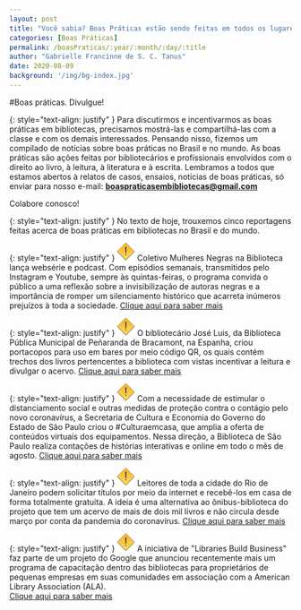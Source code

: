```yaml
---
layout: post
title: "Você sabia? Boas Práticas estão sendo feitas em todos os lugares!"
categories: [Boas Práticas]
permalink: /boasPraticas/:year/:month/:day/:title
author: "Gabrielle Francinne de S. C. Tanus"
date: 2020-08-09
background: '/img/bg-index.jpg'
---
```

#Boas práticas. Divulgue!

{: style="text-align: justify" }
Para discutirmos e incentivarmos as boas práticas em bibliotecas, precisamos mostrá-las e compartilhá-las com a classe e com os demais interessados. Pensando nisso, fizemos um compilado de notícias sobre boas práticas no Brasil e no mundo. As boas práticas são ações feitas por bibliotecários e profissionais envolvidos com o direito ao livro, à leitura, à literatura e à escrita. Lembramos a todos que estamos abertos à relatos de casos, ensaios, notícias de boas práticas, só enviar para nosso e-mail: **boaspraticasembibliotecas@gmail.com**

Colabore conosco!

{: style="text-align: justify" }
No texto de hoje, trouxemos cinco reportagens feitas acerca de boas práticas em bibliotecas no Brasil e do mundo.

{: style="text-align: justify" }
![](/img/warning.png) Coletivo Mulheres Negras na Biblioteca lança websérie e podcast. Com episódios semanais, transmitidos pelo Instagram e Youtube, sempre às quintas-feiras, o programa convida o público a uma reflexão sobre a invisibilização de autoras negras e a importância de romper um silenciamento histórico que acarreta inúmeros prejuízos à toda a sociedade.
[Clique aqui para saber mais](https://odia.ig.com.br/diversao/virando-a-pagina/2020/07/5953310-coletivo-mulheres-negras-na-biblioteca-lanca-webserie-e-podcast.html)

{: style="text-align: justify" }
![](/img/warning.png) O bibliotecário José Luis, da Biblioteca Pública Municipal de Peñaranda de Bracamont, na Espanha, criou portacopos para uso em bares por meio código QR, os quais contém trechos dos livros pertencentes a biblioteca com vistas incentivar a leitura e divulgar o acervo.
[Clique aqui para saber mais](https://www.julianmarquina.es/la-biblioteca-de-penaranda-de-bracamonte-lleva-los-libros-a-los-bares-en-forma-de-posavasos/)

{: style="text-align: justify" }
![](/img/warning.png) Com a necessidade de estimular o distanciamento social e outras medidas de proteção contra o contágio pelo novo coronavírus, a Secretaria de Cultura e Economia do Governo do Estado de São Paulo criou o #Culturaemcasa, que amplia a oferta de conteúdos virtuais dos equipamentos. Nessa direção, a Biblioteca de São Paulo realiza contações de histórias interativas e online em todo o mês de agosto.
[Clique aqui para saber mais](https://www.abcdoabc.com.br/abc/noticia/biblioteca-sao-paulo-realiza-contacoes-historias-interativas-online-104948?fbclid=IwAR08Tkhwu7klJI5VqcY-J-Ymg0dn4r_gR_gP0JYVaPAc-DX9rNdE2XkawCE)

{: style="text-align: justify" }
![](/img/warning.png) Leitores de toda a cidade do Rio de Janeiro podem solicitar títulos por meio da internet e recebê-los em casa de forma totalmente gratuita. A ideia é uma alternativa ao ônibus-biblioteca do projeto que tem um acervo de mais de dois mil livros e não circula desde março por conta da pandemia do coronavírus.
[Clique aqui para saber mais](https://extra.globo.com/noticias/rio/projeto-de-biblioteca-itinerantelanca-delivery-gratuito-de-livros-no-rio-24543608.html?fbclid=IwAR3uBYi-v-FlkJYNK2uPhMRUgJ2kF7uUjPQ1rNJqs8cmd0ABYRO9jK5FELM)

{: style="text-align: justify" }
![](/img/warning.png) A iniciativa de "Libraries Build Business" faz parte de um projeto do Google que anunciou recentemente mais um programa de capacitação dentro das bibliotecas para proprietários de pequenas empresas em suas comunidades em associação com a American Library Association (ALA).  
[Clique aqui para saber mais](https://www.blog.google/outreach-initiatives/grow-with-google/libraries-entrepreneurs/)